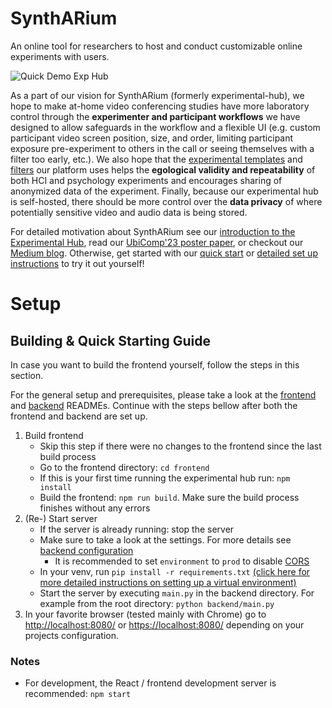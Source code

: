 # SynthARium

An online tool for researchers to host and conduct customizable online experiments with users.

![Quick Demo Exp Hub](https://raw.githubusercontent.com/wiki/TUMFARSynchrony/experimental-hub/images/exp-quick-demo-small.gif)

As a part of our vision for SynthARium (formerly experimental-hub), we hope to make at-home video conferencing studies have more laboratory control through the **experimenter and participant workflows** we have designed to allow safeguards in the workflow and a flexible UI (e.g. custom participant video screen position, size, and order, limiting participant exposure pre-experiment to others in the call or seeing themselves with a filter too early, etc.). We also hope that the [experimental templates](https://github.com/TUMFARSynchrony/experimental-hub/tree/ce-documentation/backend/sessions) and [filters](https://github.com/TUMFARSynchrony/experimental-hub/tree/ce-documentation/backend/filters) our platform uses helps the **egological validity and repeatability** of both HCI and psychology experiments and encourages sharing of anonymized data of the experiment. Finally, because our experimental hub is self-hosted, there should be more control over the **data privacy** of where potentially sensitive video and audio data is being stored.

For detailed motivation about SynthARium see our [introduction to the Experimental Hub](https://github.com/TUMFARSynchrony/experimental-hub/wiki/), read our [UbiComp'23 poster paper](https://dl.acm.org/doi/abs/10.1145/3594739.3610686), or checkout our [Medium blog](https://medium.com/ubicomp-iswc-2023/an-experimental-video-conferencing-platform-to-bridge-the-gap-in-communication-1b84f2a3b954). Otherwise, get started with our [quick start](./README.md#Building&Starting) or [detailed set up instructions](https://github.com/TUMFARSynchrony/experimental-hub/wiki/Project-Setup) to try it out yourself!

# Setup

<!-- **TODO**: _pre-build release can be found_ ...

**TODO**: _quick setup / start + requirements_
--- -->

## Building & Quick Starting Guide

In case you want to build the frontend yourself, follow the steps in this section.

For the general setup and prerequisites, please take a look at the [frontend](./frontend/README.md#configuration) and [backend](./backend/README.md#configuration) READMEs.
Continue with the steps bellow after both the frontend and backend are set up.

1. Build frontend
   - Skip this step if there were no changes to the frontend since the last build process
   - Go to the frontend directory: `cd frontend`
   - If this is your first time running the experimental hub run: `npm install`
   - Build the frontend: `npm run build`. Make sure the build process finishes without any errors
2. (Re-) Start server
   - If the server is already running: stop the server
   - Make sure to take a look at the settings. For more details see [backend configuration](./backend/README.md#configuration)
     - It is recommended to set `environment` to `prod` to disable [CORS](https://developer.mozilla.org/en-US/docs/Web/HTTP/CORS)
   - In your venv, run `pip install -r requirements.txt` [(click here for more detailed instructions on setting up a virtual environment)](https://github.com/TUMFARSynchrony/experimental-hub/wiki/Project-Setup#creating-a-virtual-environment)
   - Start the server by executing `main.py` in the backend directory. For example from the root directory: `python backend/main.py`
3. In your favorite browser (tested mainly with Chrome) go to [http://localhost:8080/](http://localhost:8080/) or [https://localhost:8080/](https://localhost:8080/) depending on your projects configuration.

### Notes

- For development, the React / frontend development server is recommended: `npm start`
